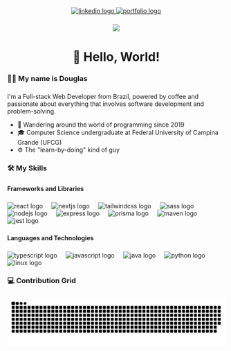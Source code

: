 <div align="center">
  <a href="https://www.linkedin.com/in/douglas-domingos/" target="_blank">
    <img src="https://img.shields.io/static/v1?message=LinkedIn&logo=linkedin&label=&color=0077B5&logoColor=white&labelColor=&style=for-the-badge" height="25" alt="linkedin logo"  />
  </a>
  <a href="https://dougdomingos.vercel.app/home" target="_blank">
    <img src="https://img.shields.io/static/v1?message=Portfolio&logo=vercel&label=&color=000000&logoColor=white&labelColor=&style=for-the-badge" height="25" alt="portfolio logo"  />
  </a>
</div>

###

<div align="center">
  <img height="200" src="https://media.giphy.com/media/ZVik7pBtu9dNS/giphy.gif"  />
</div>

###

<h1 align="center">👋 Hello, World!</h1>

###

<h3 align="left">👩‍💻 My name is Douglas</h3>

###

<p align="left">I'm a Full-stack Web Developer from Brazil, powered by coffee and passionate about everything that involves software development and problem-solving.<p>

<ul>
  <li>🌟 Wandering around the world of programming since 2019</li>
  <li>🎓 Computer Science undergraduate at Federal University of Campina Grande (UFCG)</li>
  <li>⚙ The "learn-by-doing" kind of guy</li>
</ul>

###

<h3 align="left">🛠 My Skills</h3>

###

<h4 align="left">Frameworks and Libraries</h4>

###

<div align="left">
  <img src="https://skillicons.dev/icons?i=react" height="40" alt="react logo"  />
  <img width="12" />
  <img src="https://skillicons.dev/icons?i=nextjs" height="40" alt="nextjs logo"  />
  <img width="12" />
  <img src="https://skillicons.dev/icons?i=tailwindcss" height="40" alt="tailwindcss logo"  />
  <img width="12" />
  <img src="https://skillicons.dev/icons?i=sass" height="40" alt="sass logo"  />
  <img width="12" />
  <img src="https://skillicons.dev/icons?i=nodejs" height="40" alt="nodejs logo"  />
  <img width="12" />
  <img src="https://skillicons.dev/icons?i=express" height="40" alt="express logo"  />
  <img width="12" />
  <img src="https://skillicons.dev/icons?i=prisma" height="40" alt="prisma logo"  />
  <img width="12" />
  <img src="https://skillicons.dev/icons?i=maven" height="40" alt="maven logo"  />
  <img width="12" />
  <img src="https://skillicons.dev/icons?i=jest" height="40" alt="jest logo"  />
</div>

###

<h4 align="left">Languages and Technologies</h4>

###

<div align="left">
  <img src="https://skillicons.dev/icons?i=ts" height="40" alt="typescript logo"  />
  <img width="12" />
  <img src="https://skillicons.dev/icons?i=js" height="40" alt="javascript logo"  />
  <img width="12" />
  <img src="https://skillicons.dev/icons?i=java" height="40" alt="java logo"  />
  <img width="12" />
  <img src="https://skillicons.dev/icons?i=py" height="40" alt="python logo"  />
  <img width="12" />
  <img src="https://skillicons.dev/icons?i=linux" height="40" alt="linux logo"  />
</div>

###

<h3 align="left">💻 Contribution Grid</h3>

###

<picture>
  <source media="(prefers-color-scheme: dark)" srcset="https://raw.githubusercontent.com/dougdomingos/dougdomingos/output/github-contribution-grid-snake-dark.svg">
  <source media="(prefers-color-scheme: light)" srcset="https://raw.githubusercontent.com/dougdomingos/dougdomingos/output/github-contribution-grid-snake.svg">
  <img alt="github contribution grid snake animation" src="https://raw.githubusercontent.com/dougdomingos/dougdomingos/output/github-contribution-grid-snake.svg">
</picture>

###